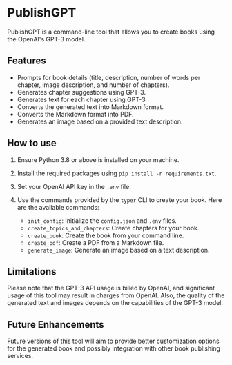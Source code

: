# PublishGPT

PublishGPT is a command-line tool that allows you to create books using the OpenAI's GPT-3 model.

## Features

* Prompts for book details (title, description, number of words per chapter, image description, and number of chapters).
* Generates chapter suggestions using GPT-3.
* Generates text for each chapter using GPT-3.
* Converts the generated text into Markdown format.
* Converts the Markdown format into PDF.
* Generates an image based on a provided text description.

## How to use

1. Ensure Python 3.8 or above is installed on your machine.
2. Install the required packages using `pip install -r requirements.txt`.
3. Set your OpenAI API key in the `.env` file.
4. Use the commands provided by the `typer` CLI to create your book. Here are the available commands:

   * `init_config`: Initialize the `config.json` and `.env` files.
   * `create_topics_and_chapters`: Create chapters for your book.
   * `create_book`: Create the book from your command line.
   * `create_pdf`: Create a PDF from a Markdown file.
   * `generate_image`: Generate an image based on a text description.

## Limitations

Please note that the GPT-3 API usage is billed by OpenAI, and significant usage of this tool may result in charges from OpenAI. Also, the quality of the generated text and images depends on the capabilities of the GPT-3 model.

## Future Enhancements

Future versions of this tool will aim to provide better customization options for the generated book and possibly integration with other book publishing services.